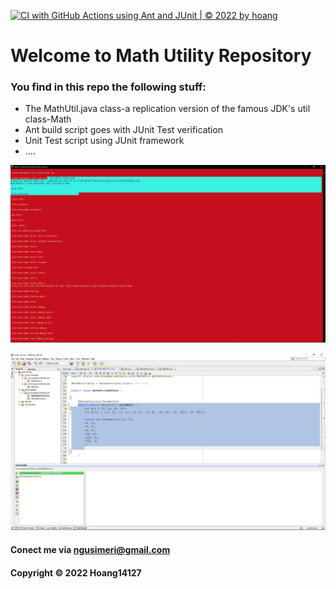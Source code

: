 [![CI with GitHub Actions using Ant and JUnit | © 2022 by hoang](https://github.com/Hoang14127/math-util-ant/actions/workflows/ci-with-ant.yml/badge.svg)](https://github.com/Hoang14127/math-util-ant/actions/workflows/ci-with-ant.yml)


# Welcome to Math Utility Repository

### You find in this repo the following stuff:

* The MathUtil.java class-a replication version of the famous JDK's util class-Math
* Ant build script goes with JUnit Test verification
* Unit Test script using JUnit framework
* ....


![ build project with Ant ](https://github.com/Hoang14127/math-util-ant/blob/main/screenshot/build%20process-with-ant.png)

![ DDT source code using JUnit ](https://github.com/Hoang14127/math-util-ant/blob/main/screenshot/unit-test-with-ddt.png)


#### Conect me via ngusimeri@gmail.com

#### Copyright &#169; 2022 Hoang14127